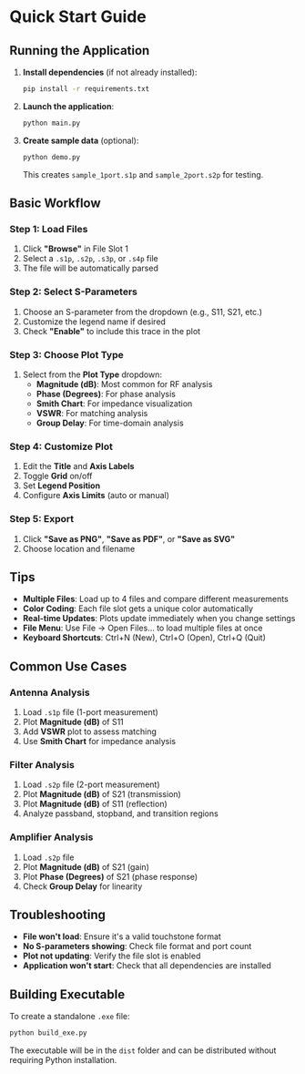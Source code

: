 # Quick Start Guide

## Running the Application

1. **Install dependencies** (if not already installed):
   ```bash
   pip install -r requirements.txt
   ```

2. **Launch the application**:
   ```bash
   python main.py
   ```

3. **Create sample data** (optional):
   ```bash
   python demo.py
   ```
   This creates `sample_1port.s1p` and `sample_2port.s2p` for testing.

## Basic Workflow

### Step 1: Load Files
1. Click **"Browse"** in File Slot 1
2. Select a `.s1p`, `.s2p`, `.s3p`, or `.s4p` file
3. The file will be automatically parsed

### Step 2: Select S-Parameters
1. Choose an S-parameter from the dropdown (e.g., S11, S21, etc.)
2. Customize the legend name if desired
3. Check **"Enable"** to include this trace in the plot

### Step 3: Choose Plot Type
1. Select from the **Plot Type** dropdown:
   - **Magnitude (dB)**: Most common for RF analysis
   - **Phase (Degrees)**: For phase analysis
   - **Smith Chart**: For impedance visualization
   - **VSWR**: For matching analysis
   - **Group Delay**: For time-domain analysis

### Step 4: Customize Plot
1. Edit the **Title** and **Axis Labels**
2. Toggle **Grid** on/off
3. Set **Legend Position**
4. Configure **Axis Limits** (auto or manual)

### Step 5: Export
1. Click **"Save as PNG"**, **"Save as PDF"**, or **"Save as SVG"**
2. Choose location and filename

## Tips

- **Multiple Files**: Load up to 4 files and compare different measurements
- **Color Coding**: Each file slot gets a unique color automatically
- **Real-time Updates**: Plots update immediately when you change settings
- **File Menu**: Use File → Open Files... to load multiple files at once
- **Keyboard Shortcuts**: Ctrl+N (New), Ctrl+O (Open), Ctrl+Q (Quit)

## Common Use Cases

### Antenna Analysis
1. Load `.s1p` file (1-port measurement)
2. Plot **Magnitude (dB)** of S11
3. Add **VSWR** plot to assess matching
4. Use **Smith Chart** for impedance analysis

### Filter Analysis
1. Load `.s2p` file (2-port measurement)
2. Plot **Magnitude (dB)** of S21 (transmission)
3. Plot **Magnitude (dB)** of S11 (reflection)
4. Analyze passband, stopband, and transition regions

### Amplifier Analysis
1. Load `.s2p` file
2. Plot **Magnitude (dB)** of S21 (gain)
3. Plot **Phase (Degrees)** of S21 (phase response)
4. Check **Group Delay** for linearity

## Troubleshooting

- **File won't load**: Ensure it's a valid touchstone format
- **No S-parameters showing**: Check file format and port count
- **Plot not updating**: Verify the file slot is enabled
- **Application won't start**: Check that all dependencies are installed

## Building Executable

To create a standalone `.exe` file:
```bash
python build_exe.py
```

The executable will be in the `dist` folder and can be distributed without requiring Python installation.
